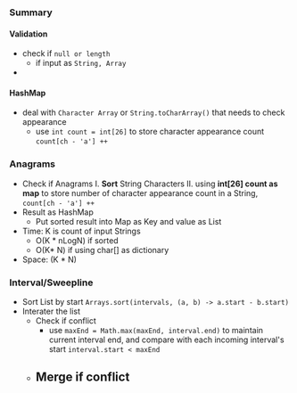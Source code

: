 ### Summary
#### Validation
 - check if `null or length`
	 - if input as `String, Array`
 - 
#### HashMap
- deal with `Character Array` or `String.toCharArray()` that needs to check appearance
	- use `int count = int[26]` to store character appearance count `count[ch - 'a'] ++`
###  Anagrams
- Check if Anagrams
	I. **Sort** String Characters 
	II. using **int[26] count as map** to store number of character appearance count in a String, `count[ch - 'a'] ++`
- Result as HashMap
	- Put sorted result into Map as Key and value as List<String>
- Time: K is count of input Strings
	- O(K * nLogN)  if sorted
	- O(K* N) if using char[] as dictionary
- Space: (K * N)
### Interval/Sweepline
- Sort List by start `Arrays.sort(intervals, (a, b) -> a.start - b.start)`
- Interater the list
	- Check if conflict
		- use `maxEnd = Math.max(maxEnd, interval.end)` to maintain current interval end, and compare with each incoming interval's start `interval.start < maxEnd`
	- Merge if conflict
		- 
<!--stackedit_data:
eyJoaXN0b3J5IjpbLTMzNDA5ODI3MiwtMTg1MzUxNDg2NCwtMj
MzNjYzOTc1LDI5MDQ2Mzk1LC0xNTYyNTkyODcwLC01MDAzNTgx
MTVdfQ==
-->